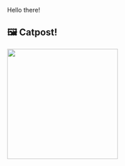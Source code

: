 Hello there!



## 🖼️ Catpost!

<sub>
    <img src="https://cdn2.thecatapi.com/images/24n.jpg" height="256">
</sub>

